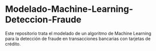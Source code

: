 # Modelado-Machine-Learning-Deteccion-Fraude
Este repositorio trata el modelado de un algoritmo de Machine Learning para la detección de fraude en transacciones bancarias con tarjetas de crédito.
